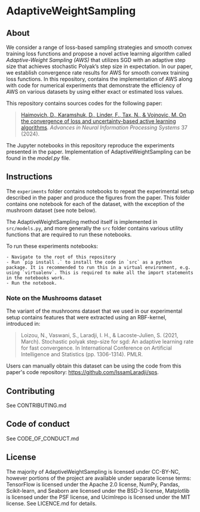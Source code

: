 # AdaptiveWeightSampling

## About

We consider a range of loss-based sampling strategies and smooth convex training loss functions and propose a novel active learning algorithm called *Adaptive-Weight Sampling (AWS)* that utilizes SGD with an adaptive step size that achieves stochastic Polyak’s step size in expectation. In our paper, we establish convergence rate results for AWS for smooth convex training loss functions. In this repository, contains the implementation of AWS along with code for numerical experiments that demonstrate the efficiency of AWS on various datasets by using either exact or estimated loss values.

This repository contains sources codes for the following paper:

> [Haimovich, D., Karamshuk, D., Linder, F., Tax, N., & Vojnovic, M. On the convergence of loss and uncertainty-based active learning algorithms](https://arxiv.org/pdf/2312.13927). *Advances in Neural Information Processing Systems* 37 (2024).

The Jupyter notebooks in this repository reproduce the experiments presented in the paper. Implementation of AdaptiveWeightSampling can be found in the *model.py* file.

## Instructions
The `experiments` folder contains notebooks to repeat the experimental setup described in the paper and produce the figures from the paper. This folder contains one notebook for each of the dataset, with the exception of the mushroom dataset (see note below).

The AdaptiveWeightSampling method itself is implemented in `src/models.py`, and more generally the `src` folder contains various utility functions that are required to run these notebooks.

To run these experiments notebooks:

    - Navigate to the root of this repository
    - Run `pip install .` to install the code in `src` as a python package. It is recommended to run this in a virtual environment, e.g. using `virtualenv`. This is required to make all the import statements in the notebooks work.
    - Run the notebook.

### Note on the Mushrooms dataset
The variant of the mushrooms dataset that we used in our experimental setup contains features that were extracted using an RBF-kernel, introduced in:

> Loizou, N., Vaswani, S., Laradji, I. H., & Lacoste-Julien, S. (2021, March). Stochastic polyak step-size for sgd: An adaptive learning rate for fast convergence. In International Conference on Artificial Intelligence and Statistics (pp. 1306-1314). PMLR.

Users can manually obtain this dataset can be using the code from this paper's code repository: https://github.com/IssamLaradji/sps.

## Contributing
See CONTRIBUTING.md

## Code of conduct
See CODE_OF_CONDUCT.md

## License

The majority of AdaptiveWeightSampling is licensed under CC-BY-NC, however portions of the project are available under separate license terms: TensorFlow is licensed under the Apache 2.0 license, NumPy, Pandas, Scikit-learn, and Seaborn are licensed under the BSD-3 license, Matplotlib is licensed under the PSF license, and Ucimlrepo is licensed under the MIT license. See LICENCE.md for details.
